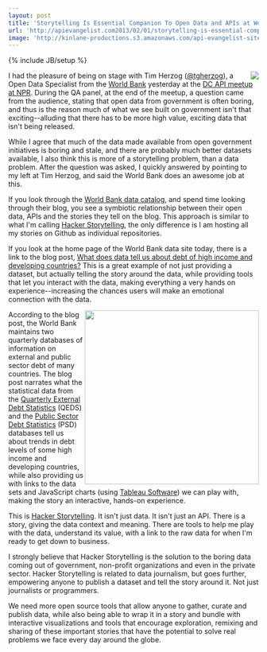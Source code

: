 ```yaml
---
layout: post
title: 'Storytelling Is Essential Companion To Open Data and APIs at World Bank'
url: 'http://apievangelist.com2013/02/01/storytelling-is-essential-companion-to-open-data-and-apis-at-world-bank/'
image: 'http://kinlane-productions.s3.amazonaws.com/api-evangelist-site/blog/The-World-Bank-Logo.png'
---
```

{% include JB/setup %}
<p>
     <a href=http://data.worldbank.org/ target=_blank><img src=https://s3.amazonaws.com/kinlane-productions/api-evangelist/world-bank/The-World-Bank-Logo.png  align=right /></a>
</p>
<p>
     I had the pleasure of being on stage with Tim Herzog (<a href=http://twitter.com/tgherzog target=_blank>@tgherzog</a>), a Open Data Specialist from the <a title=World Bank href=http://worldbank.com>World Bank</a> yesterday at the <a href=/2013/02/01/a-conversation-about-apis-in-washington-dc/>DC API meetup at NPR</a>. During the QA panel, at the end of the meetup, a question came from the audience, stating that open data from government is often boring, and thus is the reason much of what we see built on government isn't that exciting--alluding that there has to be more high value, exciting data that isn't being released.
</p>
<p>
     While I agree that much of the data made available from open government initiatives is boring and stale, and there are probably much better datasets available, I also think this is more of a storytelling problem, than a data problem. After the question was asked, I quickly answered by pointing to my left at Tim Herzog, and said the World Bank does an awesome job at this.
</p>
<p>
     If you look through the <a href=http://data.worldbank.org/>World Bank data catalog</a>, and spend time looking through their blog, you see a symbiotic relationship between their open data, APIs and the stories they tell on the blog. This approach is similar to what I'm calling <a title=Hacker Storytelling href=http://hackerstorytelling.com>Hacker Storytelling</a>, the only difference is I am hosting all my stories on Github as individual repositories.
</p>
<p>
     If you look at the home page of the World Bank data site today, there is a link to the blog post, <a href=http://blogs.worldbank.org/opendata/what-does-data-tell-us-about-debt-of-high-income-and-developing-countries>What does data tell us about debt of high income and developing countries?</a> This is a great example of not just providing a dataset, but actually telling the story around the data, while providing tools that let you interact with the data, making everything a very hands on experience--increasing the chances users will make an emotional connection with the data.
</p>
<p>
     <a href=http://blogs.worldbank.org/opendata/what-does-data-tell-us-about-debt-of-high-income-and-developing-countries target=_blank><img src=https://s3.amazonaws.com/kinlane-productions/api-evangelist/world-bank/World-Bank-Exernal-Debt-to-GDP-Ratio.png  width=350 align=right /></a>
</p>
<p>
     According to the blog post, the World Bank maintains two quarterly databases of information on external and public sector debt of many countries. The blog post narrates what the statistical data from the <a href=http://worldbank.org/qeds>Quarterly External Debt Statistics</a> (QEDS) and the <a href=http://worldbank.org/qpsd>Public Sector Debt Statistics</a> (PSD) databases tell us about trends in debt levels of some high income and developing countries, while also providing us with links to the data sets and JavaScript charts (using <a href=http://www.tableausoftware.com>Tableau Software</a>) we can play with, making the story an interactive, hands-on experience.
</p>
<p>
     This is <a title=Hacker Storytelling href=http://hackerstorytelling.com>Hacker Storytelling</a>. It isn't just data. It isn't just an API. There is a story, giving the data context and meaning. There are tools to help me play with the data, understand its value, with a link to the raw data for when I'm ready to get down to business.
</p>
<p>
     I strongly believe that Hacker Storytelling is the solution to the boring data coming out of government, non-profit organizations and even in the private sector. Hacker Storytelling is related to data journalism, but goes further, empowering anyone to publish a dataset and tell the story around it. Not just journalists or programmers.
</p>
<p>
     We need more open source tools that allow anyone to gather, curate and publish data, while also being able to wrap it in a story and bundle with interactive visualizations and tools that encourage exploration, remixing and sharing of these important stories that have the potential to solve real problems we face every day around the globe.
</p>
